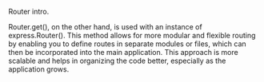 Router intro.

Router.get(), on the other hand, is used with an instance of express.Router(). This method allows for more modular and flexible routing by enabling you to define routes in separate modules or files, which can then be incorporated into the main application. This approach is more scalable and helps in organizing the code better, especially as the application grows.
